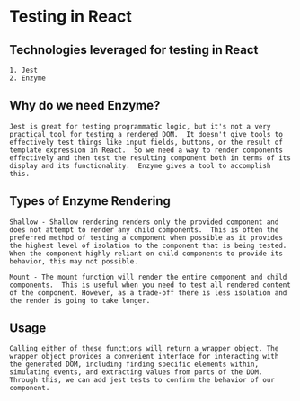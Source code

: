 # Testing in React

## Technologies leveraged for testing in React
    1. Jest
    2. Enzyme

## Why do we need Enzyme?
    Jest is great for testing programmatic logic, but it's not a very practical tool for testing a rendered DOM.  It doesn't give tools to effectively test things like input fields, buttons, or the result of template expression in React.  So we need a way to render components effectively and then test the resulting component both in terms of its display and its functionality.  Enzyme gives a tool to accomplish this.

## Types of Enzyme Rendering
    Shallow - Shallow rendering renders only the provided component and does not attempt to render any child components.  This is often the preferred method of testing a component when possible as it provides the highest level of isolation to the component that is being tested. When the component highly reliant on child components to provide its behavior, this may not possible.

    Mount - The mount function will render the entire component and child components.  This is useful when you need to test all rendered content of the component. However, as a trade-off there is less isolation and the render is going to take longer.

## Usage
    Calling either of these functions will return a wrapper object. The wrapper object provides a convenient interface for interacting with the generated DOM, including finding specific elements within, simulating events, and extracting values from parts of the DOM. Through this, we can add jest tests to confirm the behavior of our component.

